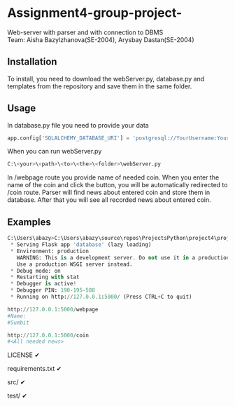 # Assignment4-group-project-
Web-server with parser and with connection to DBMS  
Team: Aisha Bazylzhanova(SE-2004), Arysbay Dastan(SE-2004) 

## Installation 

To install, you need to download the webServer.py, database.py and templates from the repository and save them in the same folder. 

## Usage 

In database.py file you need to provide your data
   ```python
   app.config['SQLALCHEMY_DATABASE_URI'] = 'postgresql://YourUsername:YourPassword@localhost/NameOfYourDatabase'
   ```

When you can run webServer.py
   ```python
   C:\<your>\<path>\<to>\<the>\<folder>\webServer.py
   ```
   
In /webpage route you provide name of needed coin. When you enter the name of the coin and click the button, you will be automatically redirected to /coin route.
Parser will find news about entered coin and store them in database. After that you will see all recorded news about entered coin. 
  
   
## Examples 

```python
C:\Users\abazy>C:\Users\abazy\source\repos\ProjectsPython\project4\project\webServer.py
 * Serving Flask app 'database' (lazy loading)
 * Environment: production
   WARNING: This is a development server. Do not use it in a production deployment.
   Use a production WSGI server instead.
 * Debug mode: on
 * Restarting with stat
 * Debugger is active!
 * Debugger PIN: 190-195-588
 * Running on http://127.0.0.1:5000/ (Press CTRL+C to quit)
```
   
```python
http://127.0.0.1:5000/webpage
#Name:
#Sumbit
```
   
```python
http://127.0.0.1:5000/coin
#<All needed news>
```
LICENSE ✔

requirements.txt ✔

src/ ✔

test/ ✔
